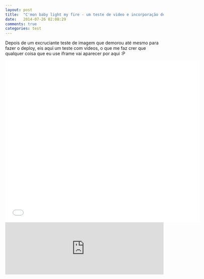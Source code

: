 ```yaml
---
layout: post
title:  "C'mon baby light my fire - um teste de video e incorporação de audio"
date:   2014-07-26 02:08:29
comments: true
categories: test
---
```

Depois de um excruciante teste de imagem que demorou até mesmo para fazer o deploy, eis aqui um teste com vídeos, o que me faz crer que qualquer coisa que eu use iframe vai aparecer por aqui :P

<div class="video-container" style="text-align:center;">
	<iframe width="620" height="515" src="//www.youtube.com/embed/deB_u-to-IE" frameborder="0" allowfullscreen></iframe>
</div>

<iframe width="100%" height="166" scrolling="no" frameborder="no" src="https://w.soundcloud.com/player/?url=https%3A//api.soundcloud.com/tracks/36850767&amp;color=ff5500&amp;auto_play=false&amp;hide_related=false&amp;show_comments=true&amp;show_user=true&amp;show_reposts=false"></iframe>
